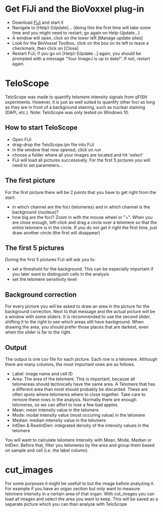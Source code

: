 # Get FiJi and the BioVoxxel plug-in

- Download [FiJi](https://imagej.net/Fiji/Downloads) and start it
- Navigate to [Help]-[Update]... (doing this the first time will take some time and you might need to restart; go again on Help-Update...)
- A window will open, click on the lower left [Manage update sites]
- Look for the BioVoxxel Toolbox, click on the box on its left to leave a checkmark, then click on [Close]
- Restart FiJi; if you go on [Help]-[Update...] again, you should be prompted with a message "Your ImageJ is up to date!". If not, restart again.

# TeloScope

TeloScope was made to quantify telomere intensity signals from qFISH experiments. However, it is just as well suited to quantify other foci as long as they are in front of a background staining, such as nuclear staining (DAPI, etc.). Note: TeloScope was only tested on Windows 10.

## How to start TeloScope

- Open FiJi
- drag-drop the TeloScope.ijm file into FiJi
- in the window that now opened, click on run
- choose a folder where all your images are located and hit 'select'
- FiJi will load all pictures successively. For the first 5 pictures you will need to set parameters...

## The first picture

For the first picture there will be 2 points that you have to get right from the start:
- in which channel are the foci (telomeres) and in which channel is the background (nucleus)?
- how big are the foci? Zoom in with the mouse wheel or "+". When you are close enough, left-click and drag a circle over a telomere so that the entire telomere is in the circle. If you do not get it right the first time, just draw another circle (the first will disappear)

## The first 5 pictures

During the first 5 pictures FiJi will ask you to:
- set a threshold for the background. This can be especially important if you later want to distinguish cells in the analysis
- set the telomere sensitivity level

## Background correction

For every picture you will be asked to draw an area in the picture for the background correction. Next to that message and the actual picture will be a window with some sliders. It is recommended to use the second slider, shifting it to the right to see which areas still have background. When drawing the area, you should prefer those places that are darkest, even when the slider is far to the right.

## Output

The output is one csv file for each picture. Each row is a telomere. Although there are many columns, the most important ones are as follows.

- Label: image name and cell ID
- Area: The area of the telomere. This is important, because all telomereas should technically have the same area. A Telomere that has a different area than most should probably be discarded. These are often spots where telomeres where to close together. Take care to remove these rows in the analysis. Normally there are enough telomeres, so we can affort to lose a few bad apples.
- Mean: mean intensity value in the telomere
- Mode: modal intensity value (most occuring value) in the telomere
- Median: median intensity value in the telomere
- IntDen & RawIntDen: integrated density of the intensity values in the telomere

You will want to calculate telomere intensity with Mean, Mode, Median or IntDen. Before that, filter you telomeres by the area and group them based on sample and cell (i.e. the label column).

# cut_images

For some purposes it might be usefull to but the image before analyzing it. For example if you have an organ section but only want to measure telomere intensity in a certain area of that organ. With cut_images you can load all images and select the area you want to keep. This will be saved as a separate picture which you can than analyze with TeloScope
